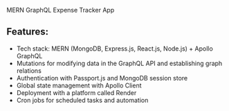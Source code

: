 MERN GraphQL Expense Tracker App

## Features:

- Tech stack: MERN (MongoDB, Express.js, React.js, Node.js) + Apollo GraphQL
- Mutations for modifying data in the GraphQL API and establishing graph relations
- Authentication with Passport.js and MongoDB session store
- Global state management with Apollo Client
- Deployment with a platform called Render
- Cron jobs for scheduled tasks and automation
